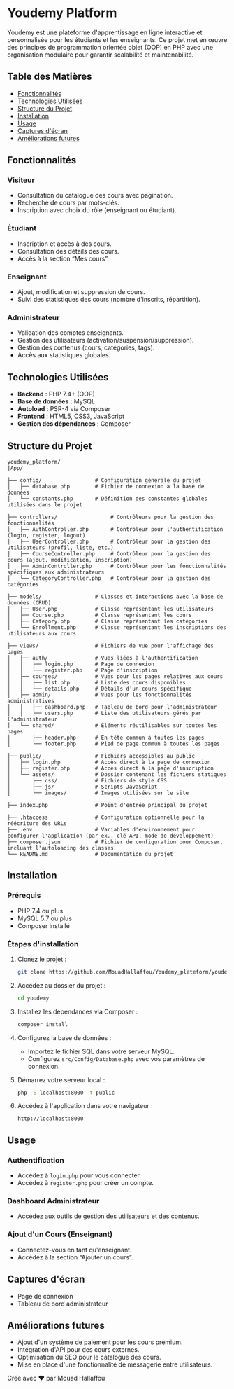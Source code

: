# Youdemy Platform

Youdemy est une plateforme d'apprentissage en ligne interactive et personnalisée pour les étudiants et les enseignants. Ce projet met en œuvre des principes de programmation orientée objet (OOP) en PHP avec une organisation modulaire pour garantir scalabilité et maintenabilité.

## Table des Matières
- [Fonctionnalités](#fonctionnalites)
- [Technologies Utilisées](#technologies-utilisees)
- [Structure du Projet](#structure-du-projet)
- [Installation](#installation)
- [Usage](#usage)
- [Captures d'écran](#captures-d-ecran)
- [Améliorations futures](#ameliorations-futures)

## Fonctionnalités

### Visiteur
- Consultation du catalogue des cours avec pagination.
- Recherche de cours par mots-clés.
- Inscription avec choix du rôle (enseignant ou étudiant).

### Étudiant
- Inscription et accès à des cours.
- Consultation des détails des cours.
- Accès à la section “Mes cours”.

### Enseignant
- Ajout, modification et suppression de cours.
- Suivi des statistiques des cours (nombre d'inscrits, répartition).

### Administrateur
- Validation des comptes enseignants.
- Gestion des utilisateurs (activation/suspension/suppression).
- Gestion des contenus (cours, catégories, tags).
- Accès aux statistiques globales.

## Technologies Utilisées
- **Backend** : PHP 7.4+ (OOP)
- **Base de données** : MySQL
- **Autoload** : PSR-4 via Composer
- **Frontend** : HTML5, CSS3, JavaScript
- **Gestion des dépendances** : Composer

## Structure du Projet
```
youdemy_platform/
|App/

├── config/                 # Configuration générale du projet
│   ├── database.php        # Fichier de connexion à la base de données
│   └── constants.php       # Définition des constantes globales utilisées dans le projet

├── controllers/                 # Contrôleurs pour la gestion des fonctionnalités
│   ├── AuthController.php       # Contrôleur pour l'authentification (login, register, logout)
│   ├── UserController.php       # Contrôleur pour la gestion des utilisateurs (profil, liste, etc.)
│   ├── CourseController.php     # Contrôleur pour la gestion des cours (ajout, modification, inscription)
│   ├── AdminController.php      # Contrôleur pour les fonctionnalités spécifiques aux administrateurs
│   └── CategoryController.php   # Contrôleur pour la gestion des catégories

├── models/                 # Classes et interactions avec la base de données (CRUD)
│   ├── User.php            # Classe représentant les utilisateurs
│   ├── Course.php          # Classe représentant les cours
│   ├── Category.php        # Classe représentant les catégories
│   └── Enrollment.php      # Classe représentant les inscriptions des utilisateurs aux cours

├── views/                  # Fichiers de vue pour l'affichage des pages
│   ├── auth/               # Vues liées à l'authentification
│   │   ├── login.php       # Page de connexion
│   │   └── register.php    # Page d'inscription
│   ├── courses/            # Vues pour les pages relatives aux cours
│   │   ├── list.php        # Liste des cours disponibles
│   │   └── details.php     # Détails d'un cours spécifique
│   ├── admin/              # Vues pour les fonctionnalités administratives
│   │   ├── dashboard.php   # Tableau de bord pour l'administrateur
│   │   └── users.php       # Liste des utilisateurs gérés par l'administrateur
│   └── shared/             # Éléments réutilisables sur toutes les pages
│       ├── header.php      # En-tête commun à toutes les pages
│       └── footer.php      # Pied de page commun à toutes les pages

├── public/                 # Fichiers accessibles au public
│   ├── login.php           # Accès direct à la page de connexion
│   ├── register.php        # Accès direct à la page d'inscription
│   └── assets/             # Dossier contenant les fichiers statiques
│       ├── css/            # Fichiers de style CSS
│       ├── js/             # Scripts JavaScript
│       └── images/         # Images utilisées sur le site

├── index.php               # Point d'entrée principal du projet

├── .htaccess               # Configuration optionnelle pour la réécriture des URLs
├── .env                    # Variables d'environnement pour configurer l'application (par ex., clé API, mode de développement)
├── composer.json           # Fichier de configuration pour Composer, incluant l'autoloading des classes
└── README.md               # Documentation du projet

```

## Installation

### Prérequis
- PHP 7.4 ou plus
- MySQL 5.7 ou plus
- Composer installé

### Étapes d'installation
1. Clonez le projet :
   ```bash
   git clone https://github.com/MouadHallaffou/Youdemy_plateform/youdemy.git
   ```

2. Accédez au dossier du projet :
   ```bash
   cd youdemy
   ```

3. Installez les dépendances via Composer :
   ```bash
   composer install
   ```

4. Configurez la base de données :
   - Importez le fichier SQL dans votre serveur MySQL.
   - Configurez `src/Config/Database.php` avec vos paramètres de connexion.

5. Démarrez votre serveur local :
   ```bash
   php -S localhost:8000 -t public
   ```

6. Accédez à l'application dans votre navigateur :
   ```
   http://localhost:8000
   ```

## Usage

### Authentification
- Accédez à `login.php` pour vous connecter.
- Accédez à `register.php` pour créer un compte.

### Dashboard Administrateur
- Accédez aux outils de gestion des utilisateurs et des contenus.

### Ajout d'un Cours (Enseignant)
- Connectez-vous en tant qu'enseignant.
- Accédez à la section “Ajouter un cours”.

## Captures d'écran
- Page de connexion
- Tableau de bord administrateur

## Améliorations futures
- Ajout d'un système de paiement pour les cours premium.
- Intégration d'API pour des cours externes.
- Optimisation du SEO pour le catalogue des cours.
- Mise en place d'une fonctionnalité de messagerie entre utilisateurs.

Créé avec ❤️ par Mouad Hallaffou
